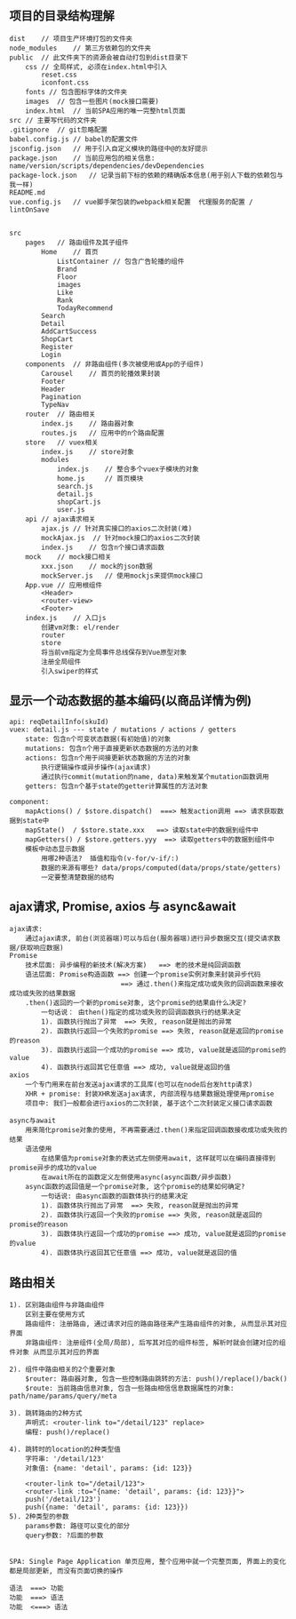 ## 项目的目录结构理解
	dist	// 项目生产环境打包的文件夹
	node_modules	// 第三方依赖包的文件夹 
	public	// 此文件夹下的资源会被自动打包到dist目录下
		css	// 全局样式, 必须在index.html中引入
			reset.css
			iconfont.css
		fonts // 包含图标字体的文件夹
		images	// 包含一些图片(mock接口需要)
		index.html	// 当前SPA应用的唯一完整html页面
	src	// 主要写代码的文件夹
	.gitignore	// git忽略配置
	babel.config.js	// babel的配置文件
	jsconfig.json	// 用于引入自定义模块的路径中@的友好提示
	package.json	// 当前应用包的相关信息: name/version/scripts/dependencies/devDependencies
	package-lock.json	// 记录当前下标的依赖的精确版本信息(用于别人下载的依赖包与我一样)
	README.md
	vue.config.js	// vue脚手架包装的webpack相关配置  代理服务的配置 / lintOnSave


	src
		pages	// 路由组件及其子组件
			Home	// 首页
				ListContainer // 包含广告轮播的组件
				Brand
				Floor
				images
				Like
				Rank
				TodayRecommend
			Search
			Detail
			AddCartSuccess
			ShopCart
			Register
			Login
		components	// 非路由组件(多次被使用或App的子组件)
			Carousel	// 首页的轮播效果封装
			Footer
			Header
			Pagination
			TypeNav
		router	// 路由相关
			index.js	// 路由器对象
			routes.js	// 应用中的n个路由配置
		store	// vuex相关
			index.js	// store对象
			modules
				index.js	// 整合多个vuex子模块的对象
				home.js		// 首页模块
				search.js
				detail.js
				shopCart.js
				user.js
		api	// ajax请求相关
			ajax.js	// 针对真实接口的axios二次封装(难)
			mockAjax.js  // 针对mock接口的axios二次封装
			index.js	// 包含n个接口请求函数
		mock	// mock接口相关
			xxx.json	// mock的json数据
			mockServer.js	// 使用mockjs来提供mock接口
		App.vue	// 应用根组件
			<Header>
			<router-view>
			<Footer>
		index.js	// 入口js
			创建vm对象: el/render
			router
			store
			将当前vm指定为全局事件总线保存到Vue原型对象
			注册全局组件
			引入swiper的样式


## 显示一个动态数据的基本编码(以商品详情为例)
	api: reqDetailInfo(skuId)
	vuex: detail.js --- state / mutations / actions / getters
		state: 包含n个可变状态数据(有初始值)的对象
		mutations: 包含n个用于直接更新状态数据的方法的对象
		actions: 包含n个用于间接更新状态数据的方法的对象
			执行逻辑操作或异步操作(ajax请求)
			通过执行commit(mutation的name, data)来触发某个mutation函数调用
		getters: 包含n个基于state的getter计算属性的方法对象
			
	component:
		mapActions() / $store.dispatch()  ===> 触发action调用 ==> 请求获取数据到state中
		mapState()	/ $store.state.xxx   ==> 读取state中的数据到组件中
		mapGetters() / $store.getters.yyy  ==> 读取getters中的数据到组件中
		模板中动态显示数据
			用哪2种语法?  插值和指令(v-for/v-if/:)
			数据的来源有哪些? data/props/computed(data/props/state/getters)
			一定要整清楚数据的结构

## ajax请求, Promise, axios 与 async&await
	ajax请求: 
		通过ajax请求, 前台(浏览器端)可以与后台(服务器端)进行异步数据交互(提交请求数据/获取响应数据)	
	Promise
		技术层面: 异步编程的新技术(解决方案)   ==> 老的技术是纯回调函数
		语法层面: Promise构造函数 ==> 创建一个promise实例对象来封装异步代码
								==> 通过.then()来指定成功或失败的回调函数来接收成功或失败的结果数据
		.then()返回的一个新的promise对象, 这个promise的结果由什么决定?
			一句话说： 由then()指定的成功或失败的回调函数执行的结果决定
			1). 函数执行抛出了异常  ==> 失败, reason就是抛出的异常
			2). 函数执行返回一个失败的promise ==> 失败, reason就是返回的promise的reason
			3). 函数执行返回一个成功的promise ==> 成功, value就是返回的promise的value
			4). 函数执行返回其它任意值 ==> 成功, value就是返回的值
	axios
		一个专门用来在前台发送ajax请求的工具库(也可以在node后台发http请求)
		XHR + promise: 封装XHR发送ajax请求, 内部流程与结果数据处理使用promise
		项目中: 我们一般都会进行axios的二次封装, 基于这个二次封装定义接口请求函数

	async与await
		用来简化promise对象的使用, 不再需要通过.then()来指定回调函数接收成功或失败的结果
		语法使用
			在结果值为promise对象的表达式左侧使用await, 这样就可以在编码直接得到promise异步的成功的value
			在await所在的函数定义左侧使用async(async函数/异步函数)
		async函数的返回值是一个promise对象, 这个promise的结果如何确定?
			一句话说: 由async函数的函数体执行的结果决定
			1). 函数体执行抛出了异常  ==> 失败, reason就是抛出的异常
			2). 函数体执行返回一个失败的promise ==> 失败, reason就是返回的promise的reason
			3). 函数体执行返回一个成功的promise ==> 成功, value就是返回的promise的value
			4). 函数体执行返回其它任意值 ==> 成功, value就是返回的值


## 路由相关
	1). 区别路由组件与非路由组件
		区别主要在使用方式
		路由组件: 注册路由, 通过请求对应的路由路径来产生路由组件的对象, 从而显示其对应界面
		非路由组件: 注册组件(全局/局部), 后写其对应的组件标签, 解析时就会创建对应的组件对象 从而显示其对应的界面
	
	2). 组件中路由相关的2个重要对象
		$router: 路由器对象, 包含一些控制路由跳转的方法: push()/replace()/back()
		$route: 当前路由信息对象, 包含一些路由相信信息数据属性的对象: path/name/params/query/meta

	3). 跳转路由的2种方式
		声明式: <router-link to="/detail/123" replace>
		编程: push()/replace()

	4). 跳转时的location的2种类型值
		字符串: '/detail/123'
		对象值: {name: 'detail', params: {id: 123}}
	
		<router-link to="/detail/123">
		<router-link :to="{name: 'detail', params: {id: 123}}">
		push('/detail/123')
		push({name: 'detail', params: {id: 123}})
	5). 2种类型的参数
		params参数: 路径可以变化的部分
		query参数: ?后面的参数

## 
	SPA: Single Page Application 单页应用, 整个应用中就一个完整页面, 界面上的变化都是局部更新, 而没有页面切换的操作

	语法  ===> 功能
	功能  ===> 语法
	功能  <===> 语法